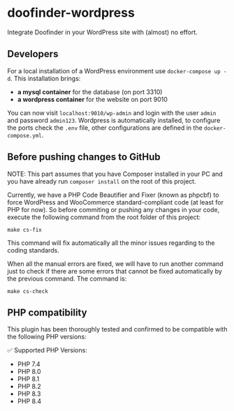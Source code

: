 # doofinder-wordpress
Integrate Doofinder in your WordPress site with (almost) no effort.

## Developers

For a local installation of a WordPress environment use `docker-compose up -d`. 
This installation brings: 

- **a mysql container** for the database (on port 3310)
- **a wordpress container** for the website on port 9010

You can now visit `localhost:9010/wp-admin` and login with the user `admin` and password `admin123`.
Wordpress is automatically installed, to configure the ports check the `.env` file, other configurations are defined in the `docker-compose.yml`.

## Before pushing changes to GitHub

NOTE: This part assumes that you have Composer installed in your PC and you have already run `composer install` on the root of this project.

Currently, we have a PHP Code Beautifier and Fixer (known as phpcbf) to force WordPress and WooCommerce standard-compliant code (at least for PHP for now).
So before commiting or pushing any changes in your code, execute the following command from the root folder of this project:

`make cs-fix`

This command will fix automatically all the minor issues regarding to the coding standards.

When all the manual errors are fixed, we will have to run another command just to check if there are some errors that cannot be fixed automatically by the previous command. The command is:

`make cs-check`

## PHP compatibility

This plugin has been thoroughly tested and confirmed to be compatible with the following PHP versions:

✅ Supported PHP Versions:

- PHP 7.4
- PHP 8.0
- PHP 8.1
- PHP 8.2
- PHP 8.3
- PHP 8.4
